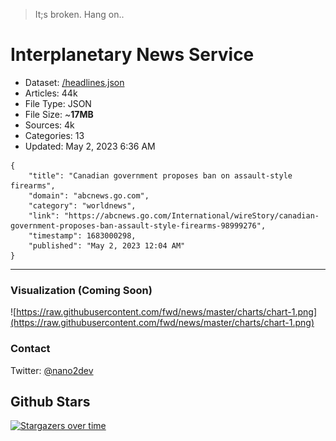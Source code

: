 > It;s broken. Hang on..

# Interplanetary News Service

- Dataset: [/headlines.json](https://raw.githubusercontent.com/fwd/news/master/headlines.json) 
- Articles: 44k
- File Type: JSON
- File Size: ~**17MB**
- Sources: 4k
- Categories: 13
- Updated: May 2, 2023 6:36 AM

```
{
    "title": "Canadian government proposes ban on assault-style firearms",
    "domain": "abcnews.go.com",
    "category": "worldnews",
    "link": "https://abcnews.go.com/International/wireStory/canadian-government-proposes-ban-assault-style-firearms-98999276",
    "timestamp": 1683000298,
    "published": "May 2, 2023 12:04 AM"
}
```

---

### Visualization (Coming Soon)

![https://raw.githubusercontent.com/fwd/news/master/charts/chart-1.png](https://raw.githubusercontent.com/fwd/news/master/charts/chart-1.png)

### Contact 

Twitter: [@nano2dev](https://twitter.com/nano2dev)

## Github Stars

[![Stargazers over time](https://starchart.cc/fwd/news.svg)](https://starchart.cc/fwd/news)
